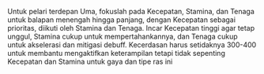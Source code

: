 Untuk pelari terdepan Uma, fokuslah pada Kecepatan, Stamina, dan Tenaga untuk balapan menengah hingga panjang, dengan Kecepatan sebagai prioritas, diikuti oleh Stamina dan Tenaga. Incar Kecepatan tinggi agar tetap unggul, Stamina cukup untuk mempertahankannya, dan Tenaga cukup untuk akselerasi dan mitigasi debuff. Kecerdasan harus setidaknya 300-400 untuk membantu mengaktifkan keterampilan tetapi tidak sepenting Kecepatan dan Stamina untuk gaya dan tipe ras ini
